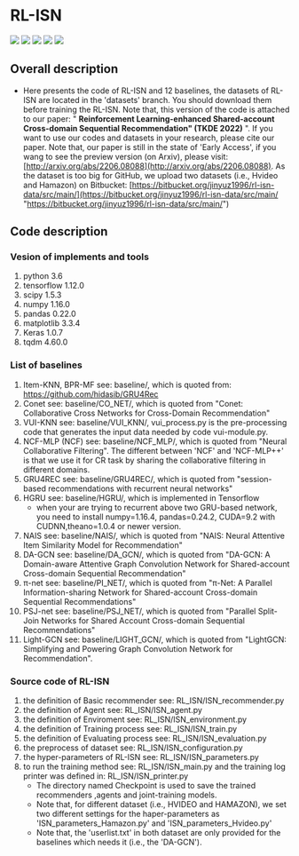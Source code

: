 # **RL-ISN** 

<p align="left">
  <img src='https://img.shields.io/badge/python-3.6+-blue'>
  <img src='https://img.shields.io/badge/Tensorflow-1.12+-blue'>
  <img src='https://img.shields.io/badge/NumPy-1.16-brightgreen'>
  <img src='https://img.shields.io/badge/pandas-0.22.0-brightgreen'>
  <img src='https://img.shields.io/badge/scipy-1.5.3-brightgreen'>
</p> 

## **Overall description** 
- Here presents the code of RL-ISN and 12 baselines, the datasets of RL-ISN are located in the 'datasets' branch. You should download them before training the RL-ISN. Note that, this version of the code is attached to our paper: " **Reinforcement Learning-enhanced Shared-account Cross-domain Sequential Recommendation" (TKDE 2022)** ". If you want to use our codes and datasets in your research, please cite our paper. Note that, our paper is still in the state of 'Early Access', if you wang to see the preview version (on Arxiv), please visit: [http://arxiv.org/abs/2206.08088](http://arxiv.org/abs/2206.08088). As the dataset is too big for GitHub, we upload two datasets (i.e., Hvideo and Hamazon) on Bitbucket: [https://bitbucket.org/jinyuz1996/rl-isn-data/src/main/](https://bitbucket.org/jinyuz1996/rl-isn-data/src/main/ "https://bitbucket.org/jinyuz1996/rl-isn-data/src/main/")
## **Code description** 
### **Vesion of implements and tools**
1. python 3.6
2. tensorflow 1.12.0
3. scipy 1.5.3
4. numpy 1.16.0
5. pandas 0.22.0
6. matplotlib 3.3.4
7. Keras 1.0.7
8. tqdm 4.60.0
### **List of baselines**
1. Item-KNN, BPR-MF see: baseline/, which is quoted from: https://github.com/hidasib/GRU4Rec
2. Conet see: baseline/CO_NET/, which is quoted from "Conet: Collaborative Cross Networks for Cross-Domain Recommendation"
3. VUI-KNN see: baseline/VUI_KNN/, vui_process.py is the pre-processing code that generates the input data needed by code vui-module.py. 
4. NCF-MLP (NCF) see: baseline/NCF_MLP/, which is quoted from "Neural Collaborative Filtering". The different between 'NCF' and 'NCF-MLP++' is that we use it for CR task by sharing the collaborative filtering in different domains.
5. GRU4REC see: baseline/GRU4REC/, which is quoted from "session-based recommendations with recurrent neural networks"
6. HGRU see: baseline/HGRU/, which is implemented in Tensorflow
    * when your are trying to recurrent above two GRU-based network, you need to install numpy=1.16.4, pandas=0.24.2, CUDA=9.2 with CUDNN,theano=1.0.4 or newer version.
7. NAIS see: baseline/NAIS/, which is quoted from "NAIS: Neural Attentive Item Similarity Model for Recommendation"
8. DA-GCN see: baseline/DA_GCN/, which is quoted from "DA-GCN: A Domain-aware Attentive Graph Convolution Network for Shared-account Cross-domain Sequential Recommendation"
9. π-net see: baseline/PI_NET/, which is quoted from "π-Net: A Parallel Information-sharing Network for Shared-account Cross-domain Sequential Recommendations"
10. PSJ-net see: baseline/PSJ_NET/, which is quoted from "Parallel Split-Join Networks for Shared Account Cross-domain Sequential Recommendations"
11. Light-GCN see: baseline/LIGHT_GCN/, which is quoted from "LightGCN: Simplifying and Powering Graph Convolution Network for Recommendation".
### **Source code of RL-ISN**
1. the definition of Basic recommender see: RL_ISN/ISN_recommender.py
2. the definition of Agent see: RL_ISN/ISN_agent.py
3. the definition of Enviroment see: RL_ISN/ISN_environment.py
4. the definition of Training process see: RL_ISN/ISN_train.py
5. the definition of Evaluating process see: RL_ISN/ISN_evaluation.py
6. the preprocess of dataset see: RL_ISN/ISN_configuration.py
7. the hyper-parameters of RL-ISN see: RL_ISN/ISN_parameters.py
8. to run the training method see: RL_ISN/ISN_main.py and the training log printer was defined in: RL_ISN/ISN_printer.py
    * The directory named Checkpoint is used to save the trained recommenders ,agents and joint-training models.
    * Note that, for different dataset (i.e., HVIDEO and HAMAZON), we set two different settings for the haper-parameters as 'ISN_parameters_Hamazon.py' and 'ISN_parameters_Hvideo.py'
    * Note that, the 'userlist.txt' in both dataset are only provided for the baselines which needs it (i.e., the 'DA-GCN').
